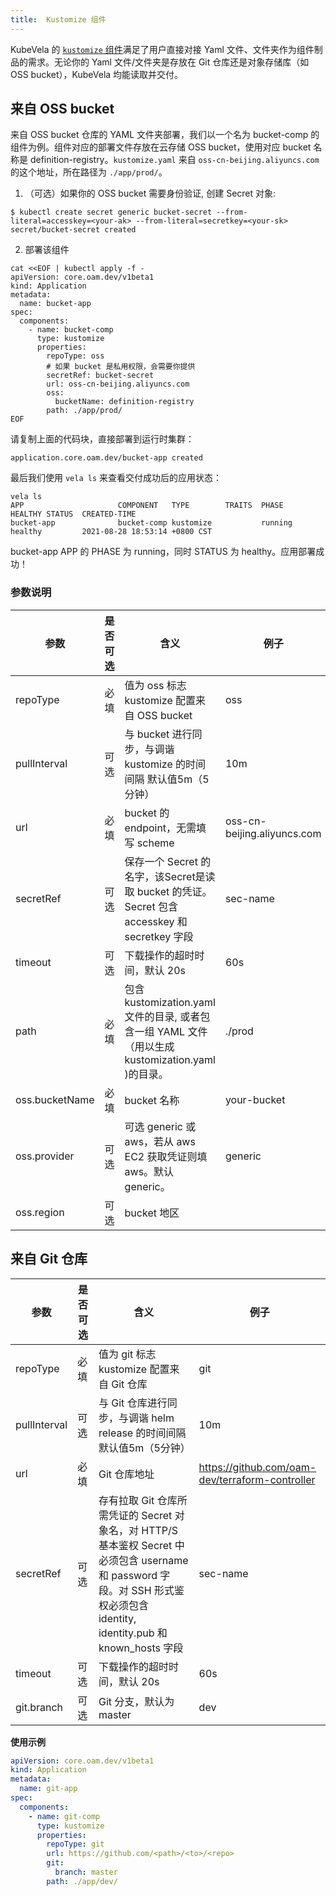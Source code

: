 ```yaml
---
title:  Kustomize 组件
---
```


KubeVela 的 [`kustomize` 组件](https://github.com/kubernetes-sigs/kustomize)满足了用户直接对接 Yaml 文件、文件夹作为组件制品的需求。无论你的 Yaml 文件/文件夹是存放在 Git 仓库还是对象存储库（如 OSS bucket），KubeVela 均能读取并交付。


## 来自 OSS bucket 


来自 OSS bucket 仓库的 YAML 文件夹部署，我们以一个名为 bucket-comp 的组件为例。组件对应的部署文件存放在云存储 OSS bucket，使用对应 bucket 名称是 definition-registry。`kustomize.yaml` 来自 `oss-cn-beijing.aliyuncs.com` 的这个地址，所在路径为 `./app/prod/`。


1. （可选）如果你的 OSS bucket 需要身份验证, 创建 Secret 对象:

```shell
$ kubectl create secret generic bucket-secret --from-literal=accesskey=<your-ak> --from-literal=secretkey=<your-sk>
secret/bucket-secret created
```

2. 部署该组件

```shell
cat <<EOF | kubectl apply -f -
apiVersion: core.oam.dev/v1beta1
kind: Application
metadata:
  name: bucket-app
spec:
  components:
    - name: bucket-comp
      type: kustomize
      properties:
        repoType: oss
        # 如果 bucket 是私用权限，会需要你提供
        secretRef: bucket-secret
        url: oss-cn-beijing.aliyuncs.com
        oss:
          bucketName: definition-registry
        path: ./app/prod/
EOF
```

请复制上面的代码块，直接部署到运行时集群：

```shell
application.core.oam.dev/bucket-app created
```

最后我们使用 `vela ls` 来查看交付成功后的应用状态：
```shell
vela ls
APP                 	COMPONENT  	TYPE      	TRAITS	PHASE  	HEALTHY	STATUS	CREATED-TIME                 
bucket-app          	bucket-comp	kustomize 	      	running	healthy	      	2021-08-28 18:53:14 +0800 CST
```

bucket-app APP 的 PHASE 为 running，同时 STATUS 为 healthy。应用部署成功！

### 参数说明

| 参数           | 是否可选 | 含义                                                                                              | 例子                        |
| -------------- | -------- | ------------------------------------------------------------------------------------------------- | --------------------------- |
| repoType       | 必填     | 值为 oss 标志 kustomize 配置来自 OSS bucket                                                       | oss                         |
| pullInterval   | 可选     | 与 bucket 进行同步，与调谐 kustomize 的时间间隔 默认值5m（5分钟）                                 | 10m                         |
| url            | 必填     | bucket 的 endpoint，无需填写 scheme                                                               | oss-cn-beijing.aliyuncs.com |
| secretRef      | 可选     | 保存一个 Secret 的名字，该Secret是读取 bucket 的凭证。Secret 包含 accesskey 和 secretkey 字段     | sec-name                    |
| timeout        | 可选     | 下载操作的超时时间，默认 20s                                                                      | 60s                         |
| path           | 必填     | 包含 kustomization.yaml 文件的目录, 或者包含一组 YAML 文件（用以生成 kustomization.yaml )的目录。 | ./prod                      |
| oss.bucketName | 必填     | bucket 名称                                                                                       | your-bucket                 |
| oss.provider   | 可选     | 可选 generic 或 aws，若从 aws EC2 获取凭证则填 aws。默认 generic。                                | generic                     |
| oss.region     | 可选     | bucket 地区                                                                                       |                             |



## 来自 Git 仓库


| 参数         | 是否可选 | 含义                                                                                                                                                                           | 例子                                            |
| ------------ | -------- | ------------------------------------------------------------------------------------------------------------------------------------------------------------------------------ | ----------------------------------------------- |
| repoType     | 必填     | 值为 git 标志 kustomize 配置来自 Git 仓库                                                                                                                                      | git                                             |
| pullInterval | 可选     | 与 Git 仓库进行同步，与调谐 helm release 的时间间隔 默认值5m（5分钟）                                                                                                          | 10m                                             |
| url          | 必填     | Git 仓库地址                                                                                                                                                                   | https://github.com/oam-dev/terraform-controller |
| secretRef    | 可选     | 存有拉取 Git 仓库所需凭证的 Secret 对象名，对 HTTP/S 基本鉴权 Secret 中必须包含  username 和 password 字段。对 SSH 形式鉴权必须包含 identity, identity.pub 和 known_hosts 字段 | sec-name                                        |
| timeout      | 可选     | 下载操作的超时时间，默认 20s                                                                                                                                                   | 60s                                             |
| git.branch   | 可选     | Git 分支，默认为 master                                                                                                                                                        | dev                                             |

**使用示例**

```yaml
apiVersion: core.oam.dev/v1beta1
kind: Application
metadata:
  name: git-app
spec:
  components:
    - name: git-comp
      type: kustomize
      properties:
        repoType: git
        url: https://github.com/<path>/<to>/<repo>
        git:
          branch: master
        path: ./app/dev/
```
